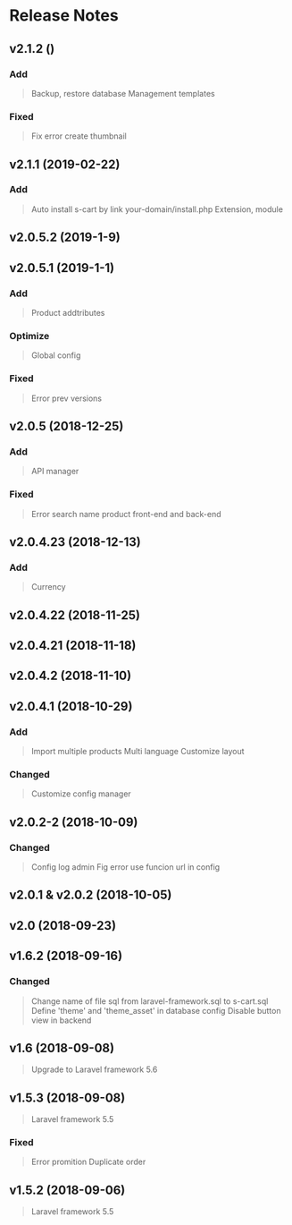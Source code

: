 # Release Notes
## v2.1.2 ()
### Add
> Backup, restore database
> Management templates
### Fixed
> Fix error create thumbnail

## v2.1.1 (2019-02-22)
### Add
> Auto install s-cart by link your-domain/install.php
> Extension, module


## v2.0.5.2 (2019-1-9)
## v2.0.5.1 (2019-1-1)
### Add
> Product addtributes
### Optimize
> Global config
### Fixed
> Error prev versions


## v2.0.5 (2018-12-25)
### Add
> API manager
### Fixed
> Error search name product front-end and back-end

## v2.0.4.23 (2018-12-13)
### Add
> Currency


## v2.0.4.22 (2018-11-25)
## v2.0.4.21 (2018-11-18)
## v2.0.4.2 (2018-11-10)
## v2.0.4.1 (2018-10-29)
### Add
> Import multiple products
> Multi language
> Customize layout


### Changed
> Customize config manager


## v2.0.2-2 (2018-10-09)
### Changed
> Config log admin
> Fig error use funcion url in config
## v2.0.1 & v2.0.2 (2018-10-05)

## v2.0 (2018-09-23)

## v1.6.2 (2018-09-16)

### Changed
> Change name of file sql from laravel-framework.sql to s-cart.sql
> Define 'theme' and 'theme_asset' in database config
> Disable button view in backend

## v1.6 (2018-09-08)

> Upgrade to Laravel framework 5.6


## v1.5.3 (2018-09-08)

> Laravel framework 5.5

### Fixed
> Error promition
> Duplicate order

## v1.5.2 (2018-09-06)

> Laravel framework 5.5

